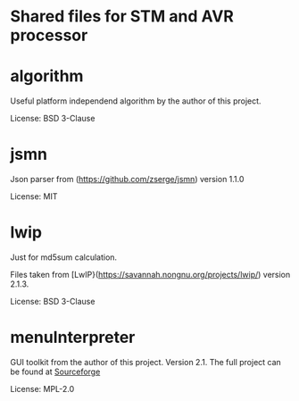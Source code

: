 # Shared files for STM and AVR processor #

# algorithm #
Useful platform independend algorithm by the author of this project.

License: BSD 3-Clause

# jsmn #
Json parser from (https://github.com/zserge/jsmn) version 1.1.0

License: MIT

# lwip #
Just for md5sum calculation.

Files taken from [LwIP}(https://savannah.nongnu.org/projects/lwip/) version 2.1.3.

License: BSD 3-Clause

# menuInterpreter #
GUI toolkit from the author of this project. Version 2.1.
The full project can be found at [Sourceforge](https://sourceforge.net/projects/menudesigner/)

License: MPL-2.0

